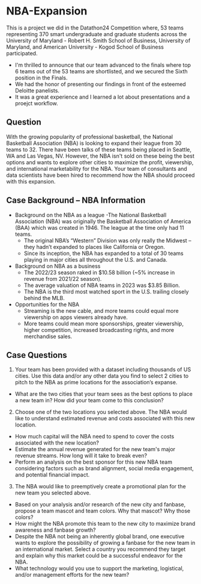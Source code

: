 # NBA-Expansion

This is a project we did in the Datathon24 Competition where, 53 teams representing 370 smart undergraduate and graduate students across the University of Maryland - Robert H. Smith School of Business, University of Maryland, and American University - Kogod School of Business participated. 

- I'm thrilled to announce that our team advanced to the finals where top 6 teams out of the 53 teams are shortlisted, and we secured the Sixth position in the Finals.
- We had the honor of presenting our findings in front of the esteemed Deloitte panelists.
- It was a great experience and I learned a lot about presentations and a proejct workflow.

## Question
With the growing popularity of professional basketball, the National Basketball
Association (NBA) is looking to expand their league from 30 teams to 32. There have
been talks of these teams being placed in Seattle, WA and Las Vegas, NV. However, the
NBA isn't sold on these being the best options and wants to explore other cities to
maximize the profit, viewership, and international marketability for the NBA. Your team
of consultants and data scientists have been hired to recommend how the NBA should
proceed with this expansion.


## Case Background – NBA Information
* Background on the NBA as a league
  -The National Basketball Association (NBA) was originally the Basketball Association of America (BAA) which
was created in 1946. The league at the time only had 11 teams.
  - The original NBA’s “Western” Division was only really the Midwest – they hadn’t expanded to places like
California or Oregon.
  - Since its inception, the NBA has expanded to a total of 30 teams playing in major cities all throughout the U.S.
and Canada.
* Background on NBA as a business
  - The 2022/23 season raked in $10.58 billion (~5% increase in revenue from 2021/22 season).
  - The average valuation of NBA teams in 2023 was $3.85 Billion.
  - The NBA is the third most watched sport in the U.S. trailing closely behind the MLB.
* Opportunities for the NBA
  - Streaming is the new cable, and more teams could equal more viewership on apps viewers already have.
  - More teams could mean more sponsorships, greater viewership, higher competition, increased broadcasting
rights, and more merchandise sales.


## Case Questions
1. Your team has been provided with a dataset including thousands of US cities. Use this data and/or any other data you find to
select 2 cities to pitch to the NBA as prime locations for the association’s expanse.
  - What are the two cities that your team sees as the best options to place a new team in? How did your team come to
this conclusion?
2. Choose one of the two locations you selected above. The NBA would like to understand estimated revenue and costs
associated with this new location.
  - How much capital will the NBA need to spend to cover the costs associated with the new location?
  - Estimate the annual revenue generated for the new team's major revenue streams. How long will it take to break even?
  - Perform an analysis on the best sponsor for this new NBA team considering factors such as brand alignment, social
media engagement, and potential financial impact.
3. The NBA would like to preemptively create a promotional plan for the new team you selected above.
  - Based on your analysis and/or research of the new city and fanbase, propose a team mascot and team colors. Why that
mascot? Why those colors?
  - How might the NBA promote this team to the new city to maximize brand awareness and fanbase growth?
  - Despite the NBA not being an inherently global brand, one executive wants to explore the possibility of growing a
fanbase for the new team in an international market. Select a country you recommend they target and explain why this
market could be a successful endeavor for the NBA.
  - What technology would you use to support the marketing, logistical, and/or management efforts for the new team?
